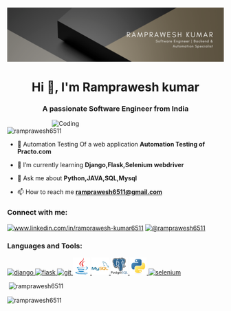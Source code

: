 ![logo](https://github.com/Ramprawesh6511/Ramprawesh6511/blob/main/Black%20Gold%20Minimalist%20Elegant%20Business%20LinkedIn%20Banner.png)
<h1 align="center">Hi 👋, I'm Ramprawesh kumar</h1>
<h3 align="center">A passionate Software Engineer from India</h3>

<img align="right" alt="Coding" width="400" src="https://media.istockphoto.com/id/1413922045/vector/programming-at-home.jpg?s=612x612&w=0&k=20&c=_5UhZu0-etj-lWZorNUAkF_PEqXfHpuf44dCeWeCOvc=">

<p align="left"> <img src="https://komarev.com/ghpvc/?username=ramprawesh6511&label=Profile%20views&color=0e75b6&style=flat" alt="ramprawesh6511" /> </p>

- 🔭 Automation Testing Of a web application **Automation Testing of Practo.com**

- 🌱 I’m currently learning **Django,Flask,Selenium webdriver**

- 💬 Ask me about **Python,JAVA,SQL,Mysql**

- 📫 How to reach me **ramprawesh6511@gmail.com**

<h3 align="left">Connect with me:</h3>
<p align="left">
<a href="www.linkedin.com/in/ramprawesh-kumar6511" target="blank"><img align="center" src="https://raw.githubusercontent.com/rahuldkjain/github-profile-readme-generator/master/src/images/icons/Social/linked-in-alt.svg" alt="www.linkedin.com/in/ramprawesh-kumar6511" height="30" width="40" /></a>
<a href="https://www.hackerrank.com/@ramprawesh6511" target="blank"><img align="center" src="https://raw.githubusercontent.com/rahuldkjain/github-profile-readme-generator/master/src/images/icons/Social/hackerrank.svg" alt="@ramprawesh6511" height="30" width="40" /></a>
</p>

<h3 align="left">Languages and Tools:</h3>
<p align="left"> <a href="https://www.djangoproject.com/" target="_blank" rel="noreferrer"> <img src="https://cdn.worldvectorlogo.com/logos/django.svg" alt="django" width="40" height="40"/> </a> <a href="https://flask.palletsprojects.com/" target="_blank" rel="noreferrer"> <img src="https://www.vectorlogo.zone/logos/pocoo_flask/pocoo_flask-icon.svg" alt="flask" width="40" height="40"/> </a> <a href="https://git-scm.com/" target="_blank" rel="noreferrer"> <img src="https://www.vectorlogo.zone/logos/git-scm/git-scm-icon.svg" alt="git" width="40" height="40"/> </a> <a href="https://www.java.com" target="_blank" rel="noreferrer"> <img src="https://raw.githubusercontent.com/devicons/devicon/master/icons/java/java-original.svg" alt="java" width="40" height="40"/> </a> <a href="https://www.mysql.com/" target="_blank" rel="noreferrer"> <img src="https://raw.githubusercontent.com/devicons/devicon/master/icons/mysql/mysql-original-wordmark.svg" alt="mysql" width="40" height="40"/> </a> <a href="https://www.postgresql.org" target="_blank" rel="noreferrer"> <img src="https://raw.githubusercontent.com/devicons/devicon/master/icons/postgresql/postgresql-original-wordmark.svg" alt="postgresql" width="40" height="40"/> </a> <a href="https://www.python.org" target="_blank" rel="noreferrer"> <img src="https://raw.githubusercontent.com/devicons/devicon/master/icons/python/python-original.svg" alt="python" width="40" height="40"/> </a> <a href="https://www.selenium.dev" target="_blank" rel="noreferrer"> <img src="https://raw.githubusercontent.com/detain/svg-logos/780f25886640cef088af994181646db2f6b1a3f8/svg/selenium-logo.svg" alt="selenium" width="40" height="40"/> </a></p>

<p>&nbsp;<img align="center" src="https://github-readme-stats.vercel.app/api?username=ramprawesh6511&show_icons=true&locale=en" alt="ramprawesh6511" /></p>

<p><img align="center" src="https://github-readme-streak-stats.herokuapp.com/?user=ramprawesh6511&" alt="ramprawesh6511" /></p>
